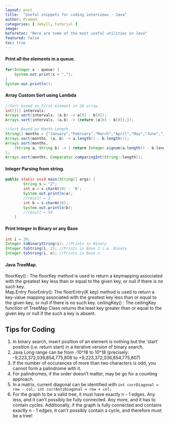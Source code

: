 ```yaml
---
layout: post
title:  "Useful snippets for coding interviews - Java"
author: Pramod
categories: [ Jekyll, tutorial ]
image: 
beforetoc: "Here are some of the most useful utilities in Java"
featured: false
toc: true
---
```


#### Print all the elements in a queue.
 
```java
for(Integer x : queue) { 
    System.out.print(x + ","); 
}
System.out.println();
```

#### Array Custom Sort using Lambda
```java 
//Sort based on First element in 2D array. 
int[][] intervals;
Arrays.sort(intervals, (a,b) -> a[0] - b[0]);
Arrays.sort(intervals, (a,b) -> {return (a[0] - b[0]);}); 

//Sort Based on Month Length. 
String[] months = {"January","February","March","April","May","June","July","August","September","October","December"};
Arrays.sort(months, (a, b) -> a.length() - b.length());
Arrays.sort(months, 
    (String a, String b) -> { return Integer.signum(a.length() - b.length()) }; 
);
Arrays.sort(months, Comparator.comparingInt(String::length));

```


#### Integer Parsing from string. 
```java
public static void main(String[] args) {
        String s = "2";
        int a = s.charAt(0) - '0';
        System.out.println(a);
        //result = 2
        int b = s.charAt(0);
        System.out.println(b);
        //result = 50
    }
```

#### Print Integer in Binary or any Base
```java
int i = 20;
Integer.toBinaryString(i); //Prints in Binary 
Integer.toString(i, 2); //Prints in Base 2 i.e. Binary 
Integer.toString(i, n); //Prints in Base n

```

#### Java TreeMap. 
floorKey() : The floorKey method is used to return a keymapping associated with the greatest key less than or equal to the given key, or null if there is no such key.             
Map.Entry floorEntry(): The floorEntry(K key) method is used to return a key-value mapping associated with the greatest key less than or equal to the given key, or null if there is no such key.
ceilingKey() : The ceilingKey function of TreeMap Class returns the least key greater than or equal to the given key or null if the such a key is absent.


## Tips for Coding
1. In binary search, insert position of an element is nothing but the 'start' position (i.e. return start) in a iterative version of binary search.
2. Java Long range can be from -10^18 to 10^18 (precisely:  -9,223,372,036,854,775,808 to +9,223,372,036,854,775,807)
3. If the number of occurances of more than two characters is odd, you cannot form a palindrome with it.   
4. For palindromes, if the order doesn’t matter, may be go for a counting approach.
5. In a matrix, current diagonal can be identified with ```int currDiagonal = row - col; int currAntiDiagonal = row + col;```
6. For the graph to be a valid tree, it must have exactly n - 1 edges. Any less, and it can't possibly be fully connected. 
Any more, and it has to contain cycles. Additionally, if the graph is fully connected and contains exactly n - 1 edges, 
it can't possibly contain a cycle, and therefore must be a tree! 